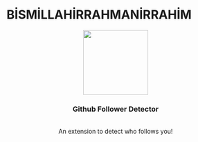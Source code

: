 # BİSMİLLAHİRRAHMANİRRAHİM

<div align="center">
<img width="150" src="https://user-images.githubusercontent.com/38917909/150014156-1cfecb20-feeb-471e-bfbc-84dd9714d59b.png" />
  <br/>
  <h3>Github Follower Detector</h3>
  <br/>
  <span>An extension to detect who follows you!</span>
</div>

